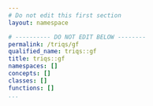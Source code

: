 ```yaml
---
# Do not edit this first section
layout: namespace

# ---------- DO NOT EDIT BELOW --------
permalink: /triqs/gf
qualified_name: triqs::gf
title: triqs::gf
namespaces: []
concepts: []
classes: []
functions: []
...
```


